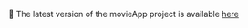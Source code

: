 🚀 The latest version of the movieApp project is available [here](https://github.com/JavaBorka/mews-movie-app)
